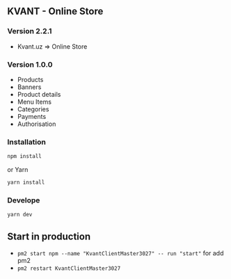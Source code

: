 ## KVANT - Online Store

### Version 2.2.1

* Kvant.uz => Online Store

### Version 1.0.0

* Products
* Banners
* Product details
* Menu Items
* Categories
* Payments
* Authorisation



### Installation

```bash
npm install
```

or Yarn

```bash
yarn install 
```

### Develope

```bash
yarn dev 
```

## Start in production

- `pm2 start npm --name "KvantClientMaster3027" -- run "start"` for add pm2
- `pm2 restart KvantClientMaster3027`
